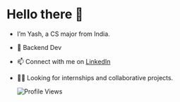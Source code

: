 # Hello there 👋
- I’m Yash, a CS major from India. 
- 🤖 Backend Dev
- 📫 Connect with me on [LinkedIn](https://www.linkedin.com/in/yashty/)
- 🧑‍💻 Looking for internships and collaborative projects.

  ![Profile Views](https://komarev.com/ghpvc/?username=ashdev-7&color=blue)


